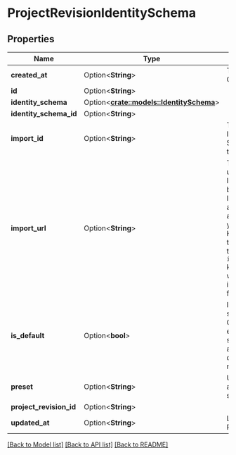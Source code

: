# ProjectRevisionIdentitySchema

## Properties

Name | Type | Description | Notes
------------ | ------------- | ------------- | -------------
**created_at** | Option<**String**> | The Project's Revision Creation Date | [optional][readonly]
**id** | Option<**String**> |  | [optional]
**identity_schema** | Option<[**crate::models::IdentitySchema**](identitySchema.md)> |  | [optional]
**identity_schema_id** | Option<**String**> |  | [optional]
**import_id** | Option<**String**> | The imported (named) ID of the Identity Schema referenced in the Ory Kratos config. | [optional]
**import_url** | Option<**String**> | The ImportURL can be used to import an Identity Schema from a bse64 encoded string. In the future, this key also support HTTPS and other sources!  If you import an Ory Kratos configuration, this would be akin to the `identity.schemas.#.url` key.  The configuration will always return the import URL when you fetch it from the API. | [optional]
**is_default** | Option<**bool**> | If true sets the default schema for identities  Only one schema can ever be the default schema. If you try to add two schemas with default to true, the request will fail. | [optional]
**preset** | Option<**String**> | Use a preset instead of a custom identity schema. | [optional]
**project_revision_id** | Option<**String**> |  | [optional]
**updated_at** | Option<**String**> | Last Time Project's Revision was Updated | [optional][readonly]

[[Back to Model list]](../README.md#documentation-for-models) [[Back to API list]](../README.md#documentation-for-api-endpoints) [[Back to README]](../README.md)


